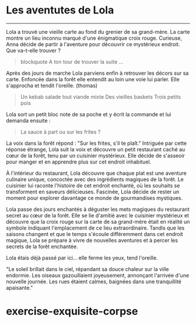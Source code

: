 
# **Les aventutes de Lola**

---

Lola a trouvé une vieille carte au fond du grenier de sa grand-mère. La carte montre un lieu inconnu marqué d'une énigmatique croix rouge. Curieuse, Anna décide de partir à l'aventure pour découvrir ce mystérieux endroit. Que va-t-elle trouver ?

> blockquote A ton tour de trouver la suite ...

Après des jours de marche Lola parviens enfin à retrouver les décors sur sa carte. Enfoncée dans la forêt elle entendit au loin une voie lui parler. Elle s'approcha et tendit l'oreille. (thomas)

> Un kebab salade tout viande mixte
> Des vieilles baskets
> Trois petits pois

Lola sort un petit bloc note de sa poche et y écrit la commande et lui demanda ensuite :

> La sauce à part ou sur les frites ?

La voix dans la forêt répond : "Sur les frites, s'il te plaît." Intriguée par cette réponse étrange, Lola suit la voix et découvre un petit restaurant caché au cœur de la forêt, tenu par un cuisinier mystérieux. Elle décide de s'asseoir pour manger et en apprendre plus sur cet endroit inhabituel.

À l'intérieur du restaurant, Lola découvre que chaque plat est une aventure culinaire unique, concoctée avec des ingrédients magiques de la forêt. Le cuisinier lui raconte l'histoire de cet endroit enchanté, où les souhaits se transforment en saveurs délicieuses. Fascinée, Lola décide de rester un moment pour explorer davantage ce monde de gourmandises mystiques.

Lola passe des jours enchantés à déguster les mets magiques du restaurant secret au cœur de la forêt. Elle se lie d'amitié avec le cuisinier mystérieux et découvre que la croix rouge sur la carte de sa grand-mère était en réalité un symbole indiquant l'emplacement de ce lieu extraordinaire. Tandis que les saisons changent et que le temps s'écoule différemment dans cet endroit magique, Lola se prépare à vivre de nouvelles aventures et à percer les secrets de la forêt enchantée.

Lola étais déjà passé par ici...
elle ferme les yeux,
tend l'oreille.

"Le soleil brillait dans le ciel, répandant sa douce chaleur sur la ville endormie. Les oiseaux gazouillaient joyeusement, annonçant l'arrivée d'une nouvelle journée. Les rues étaient calmes, baignées dans une tranquillité apaisante."






# exercise-exquisite-corpse
